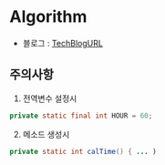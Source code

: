# Algorithm

* 블로그 : [TechBlogURL](https://hyeounstory.tistory.com/category/%5B%EC%BD%94%EB%94%A9%ED%85%8C%EC%8A%A4%ED%8A%B8%5D/%EC%9D%B4%EB%A1%A0)

## 주의사항 
1. 전역변수 설정시
```java
private static final int HOUR = 60;
```
2. 메소드 생성시 
```java
private static int calTime() { ... )
```
